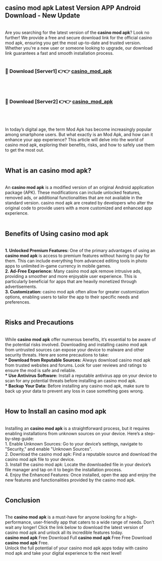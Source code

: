 ## casino mod apk Latest Version APP Android Download - New Update
<br>
Are you searching for the latest version of the <strong>casino mod apk</strong>? Look no further! We provide a free and secure download link for the official casino mod apk, ensuring you get the most up-to-date and trusted version. Whether you're a new user or someone looking to upgrade, our download link guarantees a fast and smooth installation process.
<br>
<br>
<h3>🔴 Download [Server1] 👉👉 <a href="https://modyolo.store/casino+mod+apk">casino_mod_apk</a></h3><br>
<br>
<h3>🔴 Download [Server2] 👉👉 <a href="https://modyolo.store/casino+mod+apk">casino_mod_apk</a></h3><br>
<br>
<br>
In today’s digital age, the term Mod Apk has become increasingly popular among smartphone users. But what exactly is an Mod Apk, and how can it enhance your app experience? This article will delve into the world of casino mod apk, exploring their benefits, risks, and how to safely use them to get the most out.
<br>
<br>
<h2>What is an casino mod apk?</h2>
<br>
An <strong>casino mod apk</strong> is a modified version of an original Android application package (APK). These modifications can include unlocked features, removed ads, or additional functionalities that are not available in the standard version. casino mod apk are created by developers who alter the original code to provide users with a more customized and enhanced app experience.
<br>
<br>
<h2>Benefits of Using casino mod apk</h2>
<br>
<strong> 1. Unlocked Premium Features:</strong> One of the primary advantages of using an <strong>casino mod apk</strong> is access to premium features without having to pay for them. This can include everything from advanced editing tools in photo apps to unlimited in-game currency in mobile games.
<br>
<strong> 2. Ad-Free Experience:</strong> Many casino mod apk remove intrusive ads, providing a smoother and more enjoyable user experience. This is particularly beneficial for apps that are heavily monetized through advertisements.
<br>
<strong> 3. Customization:</strong> casino mod apk often allow for greater customization options, enabling users to tailor the app to their specific needs and preferences.
<br>
<br>
<h2>Risks and Precautions</h2>
<br>
While <strong>casino mod apk</strong> offer numerous benefits, it’s essential to be aware of the potential risks involved. Downloading and installing casino mod apk from untrusted sources can expose your device to malware and other security threats. Here are some precautions to take:
<br>
<strong> * Download from Reputable Sources:</strong> Always download casino mod apk from trusted websites and forums. Look for user reviews and ratings to ensure the mod is safe and reliable.
<br>
<strong> * Use Antivirus Software:</strong> Install a reputable antivirus app on your device to scan for any potential threats before installing an casino mod apk.
<br>
<strong> * Backup Your Data:</strong> Before installing any casino mod apk, make sure to back up your data to prevent any loss in case something goes wrong.
<br>
<br>
<h2>How to Install an casino mod apk</h2>
<br>
Installing an <strong>casino mod apk</strong> is a straightforward process, but it requires enabling installations from unknown sources on your device. Here’s a step-by-step guide:
<br>
 1. Enable Unknown Sources: Go to your device’s settings, navigate to "Security," and enable "Unknown Sources".
<br>
 2. Download the casino mod apk: Find a reputable source and download the casino mod apk file to your device.
<br>
 3. Install the casino mod apk: Locate the downloaded file in your device’s file manager and tap on it to begin the installation process.
<br>
 4. Enjoy the Enhanced Features: Once installed, open the app and enjoy the new features and functionalities provided by the casino mod apk.
<br>
<br>
<h2><strong>Conclusion</strong></h2>
<br>
The <strong>casino mod apk</strong> is a must-have for anyone looking for a high-performance, user-friendly app that caters to a wide range of needs. Don’t wait any longer! Click the link below to download the latest version of casino mod apk and unlock all its incredible features today.
<br>
<strong>casino mod apk</strong> Free Download Full <strong>casino mod apk</strong> Free Free Download <strong>casino mod apk</strong> Free.
<br>
Unlock the full potential of your casino mod apk apps today with casino mod apk and take your digital experience to the next level!